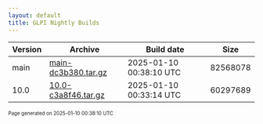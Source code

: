 ```yaml
---
layout: default
title: GLPI Nightly Builds
---
```


Version|Archive|Build date|Size
---|---|---|---
main|[main-dc3b380.tar.gz](main-dc3b380.tar.gz)|2025-01-10 00:38:10 UTC|82568078
10.0|[10.0-c3a8f46.tar.gz](10.0-c3a8f46.tar.gz)|2025-01-10 00:33:14 UTC|60297689

<font size="1">Page generated on 2025-01-10 00:38:10 UTC</font>
